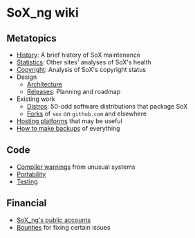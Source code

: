 # SoX_ng wiki

## Metatopics

* [History](History): A brief history of SoX maintenance
* [Statistics](Statistics): Other sites' analyses of SoX's health
* [Copyright](Copyright): Analysis of SoX's copyright status
* Design
  * [Architecture](Architecture)
  * [Releases](Releases): Planning and roadmap
* Existing work
  * [Distros](Distros): 50-odd software distributions that package SoX
  * [Forks](Forks) of `sox` on `github.com` and elsewhere
* [Hosting platforms](Hosting) that may be useful
* [How to make backups](Backups) of everything

## Code

* [Compiler warnings](Compiler-warnings) from unusual systems
* [Portability](Portability)
* [Testing](Testing)

## Financial

* [SoX_ng's public accounts](Accounting)
* [Bounties](Bounties) for fixing certain issues
